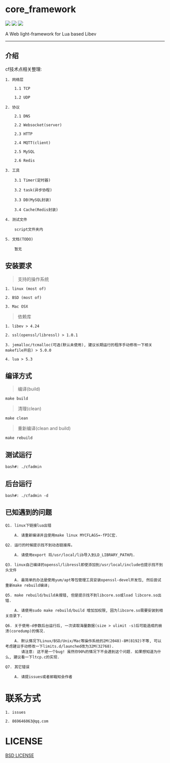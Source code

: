 # core_framework
<p>
  <a href="https://github.com/CandyMi/core_framework/blob/master/LICENSE">
  <img src="https://img.shields.io/badge/license-BSD-brightgreen.svg"></a>
  <a href="https://www.lua.org/">
  <img src="https://img.shields.io/badge/Language-Lua-blue.svg"></a>
  <a href="https://github.com/CandyMi">
  <img src="https://img.shields.io/badge/Author-CandyMi-red.svg"></a>
</p>

A Web light-framework for Lua based Libev

---
## 介绍

cf技术点相关整理:

    1. 网络层

        1.1 TCP

        1.2 UDP

    2. 协议

        2.1 DNS

        2.2 Websocket(server)

        2.3 HTTP

        2.4 MQTT(client)

        2.5 MySQL

        2.6 Redis

    3. 工具

        3.1 Timer(定时器)

        3.2 task(异步协程)

        3.3 DB(MySQL封装)

        3.4 Cache(Redis封装)

    4. 测试文件

        script文件夹内

    5. 文档(TODO)

        暂无


## 安装要求

>  支持的操作系统 

    1. linux (most of)

    2. BSD (most of)

    3. Mac OSX

> 依赖库

    1. libev > 4.24

    2. ssl(openssl/libressl) > 1.0.1

    3. jemalloc/tcmalloc(可选(默认未使用), 建议长期运行的程序手动修改一下相关makefile开启) > 5.0.0

    4. lua > 5.3

## 编译方式

> 编译(build)

    make build

> 清理(clean)

    make clean

> 重新编译(clean and build)

    make rebuild

## 测试运行

    bash#: ./cfadmin

## 后台运行

    bash#: ./cfadmin -d
    
## 已知遇到的问题

    Q1. linux下链接lua出错

        A. 请重新编译并且使用make linux MYCFLAGS=-fPIC宏.

    Q2. 运行的时候提示找不到动态链接库。

        A. 请使用export 将/usr/local/lib导入到LD_LIBRARY_PATH内.

    Q3. linux自己编译的openssl/libressl即使添加到/usr/local/include也提示找不到头文件

        A. 最简单的办法是使用yum/apt等包管理工具安装openssl-devel开发包, 然后尝试重新make rebuild编译;

    Q5. make rebuild/build未报错, 但是提示找不到libcore.so或load libcore.so出错.

        A. 请使用sudo make rebuild/build 增加加权限, 因为libcore.so需要安装到相关目录下.

    Q6. 关于使用-d参数后台运行后, 一次读取海量数据(size > ulimit -s)后可能造成的崩溃(coredump)的情况.

        A. 默认情况下Linux/BSD/Unix/Mac等操作系统的2M(2048)-8M(8192)不等, 可以考虑建议手动修改一下limits.d/launched改为32M(32768).
           请注意: 这不是一个bug! 虽然你90%的情况下不会遇到这个问题. 如果想知道为什么, 建议看一下ltcp.c的实现.

    Q7. 其它错误

        A. 请提issues或者邮箱知会作者

# 联系方式

    1. issues

    2. 869646063@qq.com

# LICENSE

[BSD LICENSE](https://github.com/CandyMi/core_framework/blob/master/LICENSE)